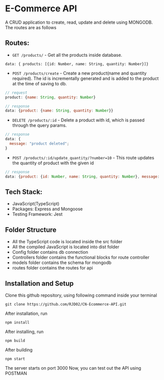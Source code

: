 # E-Commerce API

A CRUD application to create, read, update and delete using MONGODB. The routes are as follows

## Routes:

- `GET /products/` - Get all the products inside database.

```JS
data: { products: [{id: Number, name: String, quantity: Number}]}
```

- `POST /products/create` - Create a new product(name and quantity required). The id is incrementally generated and is added to the product at the time of saving to db.

```js
// request
product: {name: String, quantity: Number}

// response
data: {product: {name: String, quantity: Number}}
```

- `DELETE /products/:id` - Delete a product with id, which is passed through the query params.

```js
// response
data: {
  message: "product deleted";
}
```

- `POST /products/:id/update_quantity/?number=10` - This route updates the quantity of product with the given id

```js
// response
data: {product: {id: Number, name: String, quantity: Number}, message: String}
```

## Tech Stack:

- JavaScript(TypeScript)
- Packages: Express and Mongoose
- Testing Framework: Jest

## Folder Structure

- All the TypeScript code is located inside the src folder
- All the compiled JavaScript is located into dist folder
- Config folder contains db connection
- Controllers folder contains the functional blocks for route controller
- models folder contains the schema for mongodb
- routes folder contains the routes for api

## Installation and Setup

Clone this github repository, using following command inside your terminal

`git clone https://github.com/RJD02/CN-Ecommerce-API.git`

After installation, run

`npm install`

After installing, run

`npm build`

After building

`npm start`

The server starts on port 3000
Now, you can test out the API using POSTMAN
